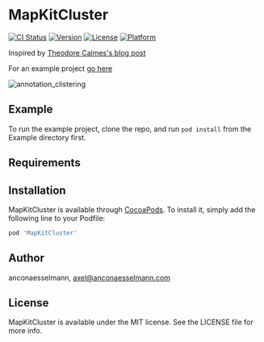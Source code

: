 # MapKitCluster

[![CI Status](https://img.shields.io/travis/anconaesselmann/MapKitCluster.svg?style=flat)](https://travis-ci.org/anconaesselmann/MapKitCluster)
[![Version](https://img.shields.io/cocoapods/v/MapKitCluster.svg?style=flat)](https://cocoapods.org/pods/MapKitCluster)
[![License](https://img.shields.io/cocoapods/l/MapKitCluster.svg?style=flat)](https://cocoapods.org/pods/MapKitCluster)
[![Platform](https://img.shields.io/cocoapods/p/MapKitCluster.svg?style=flat)](https://cocoapods.org/pods/MapKitCluster)

Inspired by [Theodore Calmes's blog post](https://thoughtbot.com/blog/how-to-handle-large-amounts-of-data-on-maps)

For an example project [go here](https://github.com/anconaesselmann/ClusteredAnnotations/blob/main/README.md)

![annotation_clistering](https://user-images.githubusercontent.com/5387946/130535874-85b5c1be-1312-490a-ad17-ffb964ead140.gif)

## Example

To run the example project, clone the repo, and run `pod install` from the Example directory first.

## Requirements

## Installation

MapKitCluster is available through [CocoaPods](https://cocoapods.org). To install
it, simply add the following line to your Podfile:

```ruby
pod 'MapKitCluster'
```

## Author

anconaesselmann, axel@anconaesselmann.com

## License

MapKitCluster is available under the MIT license. See the LICENSE file for more info.
